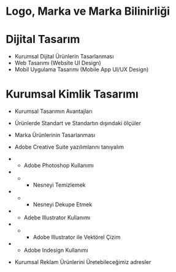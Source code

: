 # Logo, Marka ve Marka Bilinirliği

# Dijital Tasarım

- Kurumsal Dijital Ürünlerin Tasarlanması
- Web Tasarımı (Website UI Design)
- Mobil Uygulama Tasarımı (Mobile App UI/UX Design)

# Kurumsal Kimlik Tasarımı

- Kurumsal Tasarımın Avantajları
- Ürünlerde Standart ve Standartın dışındaki ölçüler
- Marka Ürünlerinin Tasarlanması

- Adobe Creative Suite yazılımlarını tanıyalım
- - Adobe Photoshop Kullanımı
- - - Nesneyi Temizlemek
- - - Nesneyi Dekupe Etmek
- - Adebe Illustrator Kullanımı
- - - Adobe Illustrator ile Vektörel Çizim
- - Adobe Indesign Kullanımı

- Kurumsal Reklam Ürünlerini Üretebileceğimiz adresler
